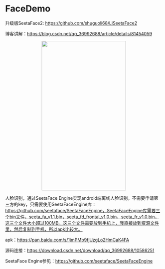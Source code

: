 # FaceDemo 
升级版SeetaFace2: https://github.com/shuguoli68/LiSeetaFace2  


博客讲解：https://blog.csdn.net/qq_36992688/article/details/81454059

<div align="center">
<img src="https://github.com/shuguoli68/FaceDemo/blob/master/Screenshots/Screenshot_2018-07-21-20-06-40.png"  height="480" width="270">
</div>

人脸识别，通过SeetaFace Engine实现android端离线人脸识别。不需要申请第三方的key，只需要使用SeetaFaceEngine库：https://github.com/seetaface/SeetaFaceEngine，SeetaFaceEngine库需要三个bin文件，seeta_fa_v1.1.bin，seeta_fd_frontal_v1.0.bin，seeta_fr_v1.0.bin，这三个文件大小超过100MB。这三个文件需要放到手机上，我直接放到资源文件里，然后复制到手机，所以apk比较大。

apk：https://pan.baidu.com/s/1jmPMb9fjUzgLo2HmCaK4FA

源码连接：https://download.csdn.net/download/qq_36992688/10586251

SeetaFace Engine参见：https://github.com/seetaface/SeetaFaceEngine

